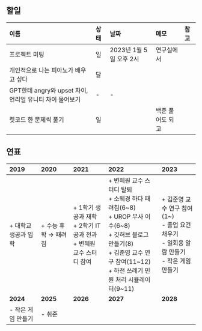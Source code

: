 ## 할일

| 이름                                                     | 상태 | 날짜                    | 메모             | 참고 |
| :------------------------------------------------------- | :--- | :---------------------- | :--------------- | :--- |
| 프로젝트 미팅                                            | 일   | 2023년 1월 5일 오후 2시 | 연구실에서       |      |
| 개인적으로 나는 피아노가 배우고 싶다                     | 달   |                         |                  |      |
| GPT한테 angry와 upset 차이, 언리얼 유니티 차이 물어보기 | -    | -                       |                  |      |
| 릿코드 한 문제씩 풀기                                    | 일   |                         | 백준 풀어도 되고 |      |

## 연표

| **2019**       | **2020**        | **2021**                                                               | **2022**                                                                                                                                                                                            | **2023**                                                                                          |
| :------------------- | :-------------------- | :--------------------------------------------------------------------------- | :-------------------------------------------------------------------------------------------------------------------------------------------------------------------------------------------------------- | :------------------------------------------------------------------------------------------------------ |
| + 대학교 생공과 입학 | + 수능 휴학 → 때려침 | + 1학기 생공과 재학<br />+ 2학기 IT 공과 전과<br />+ 변혜원 교수 스터디 참여 | + 변혜원 교수 스터디 탈퇴<br />+ 소웨경 하다 때려침(6\~8)<br />+ UROP 무사 이수(6\~8)<br />+ 깃허브 블로그 만들기(8\)<br />+ 김준영 교수 연구 참여(11\~12)<br />+ 하천 쓰레기 민원 처리 시뮬레이터(9\~11) | + 김준영 교수 연구 참여(1~)<br />- 졸업 요건 채우기<br />- 일회용 알람 만들기<br />- 작은 게임 만들기 |
| **2024**       | **2025**        | **2026**                                                               | **2027**                                                                                                                                                                                            | **2028**                                                                                          |
| - 작은 게임 만들기   | - 취준                |                                                                              |                                                                                                                                                                                                           |                                                                                                         |
